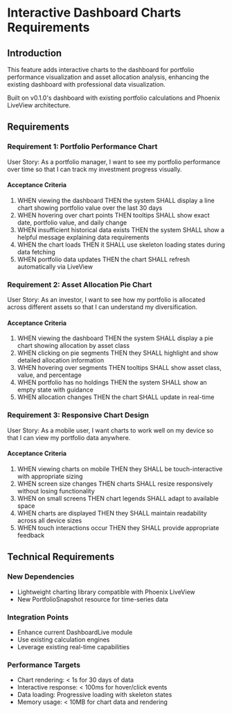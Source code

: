 # Interactive Dashboard Charts Requirements

## Introduction

This feature adds interactive charts to the dashboard for portfolio performance visualization and asset allocation analysis, enhancing the existing dashboard with professional data visualization.

Built on v0.1.0's dashboard with existing portfolio calculations and Phoenix LiveView architecture.

## Requirements

### Requirement 1: Portfolio Performance Chart

User Story: As a portfolio manager, I want to see my portfolio performance over time so that I can track my investment progress visually.

#### Acceptance Criteria

1. WHEN viewing the dashboard THEN the system SHALL display a line chart showing portfolio value over the last 30 days
2. WHEN hovering over chart points THEN tooltips SHALL show exact date, portfolio value, and daily change
3. WHEN insufficient historical data exists THEN the system SHALL show a helpful message explaining data requirements
4. WHEN the chart loads THEN it SHALL use skeleton loading states during data fetching
5. WHEN portfolio data updates THEN the chart SHALL refresh automatically via LiveView

### Requirement 2: Asset Allocation Pie Chart

User Story: As an investor, I want to see how my portfolio is allocated across different assets so that I can understand my diversification.

#### Acceptance Criteria

1. WHEN viewing the dashboard THEN the system SHALL display a pie chart showing allocation by asset class
2. WHEN clicking on pie segments THEN they SHALL highlight and show detailed allocation information
3. WHEN hovering over segments THEN tooltips SHALL show asset class, value, and percentage
4. WHEN portfolio has no holdings THEN the system SHALL show an empty state with guidance
5. WHEN allocation changes THEN the chart SHALL update in real-time

### Requirement 3: Responsive Chart Design

User Story: As a mobile user, I want charts to work well on my device so that I can view my portfolio data anywhere.

#### Acceptance Criteria

1. WHEN viewing charts on mobile THEN they SHALL be touch-interactive with appropriate sizing
2. WHEN screen size changes THEN charts SHALL resize responsively without losing functionality
3. WHEN on small screens THEN chart legends SHALL adapt to available space
4. WHEN charts are displayed THEN they SHALL maintain readability across all device sizes
5. WHEN touch interactions occur THEN they SHALL provide appropriate feedback

## Technical Requirements

### New Dependencies

- Lightweight charting library compatible with Phoenix LiveView
- New PortfolioSnapshot resource for time-series data

### Integration Points

- Enhance current DashboardLive module
- Use existing calculation engines
- Leverage existing real-time capabilities

### Performance Targets

- Chart rendering: < 1s for 30 days of data
- Interactive response: < 100ms for hover/click events
- Data loading: Progressive loading with skeleton states
- Memory usage: < 10MB for chart data and rendering
